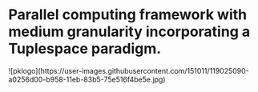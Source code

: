 <h1>Parallel computing framework with medium granularity incorporating a Tuplespace paradigm.</h1>
![pklogo](https://user-images.githubusercontent.com/151011/119025090-a0256d00-b958-11eb-83b5-75e516f4be5e.jpg)
 

